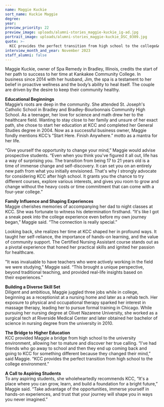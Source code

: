 ```yaml
---
name: Maggie Kuckie
sort_name: Kuckie Maggie
degree:
year:
preview_priority: 22
preview_image: uploads/alumni-stories_maggie-kuckie_ig-ad.jpg
portrait_image: uploads/alumni-stories_maggie-kuckie_DSC_0309.jpg
quote: >-
  KCC provides the perfect transition from high school to the college&nbsp;environment.
interview_month_and_year: November 2023
staff_alumni: false
---
```


Maggie Kuckie, owner of Spa Remedy in Bradley, Illinois, credits the start of her path to success to her time at Kankakee Community College. In business since 2014 with her husband, Jim, the spa is a testament to her belief in proactive wellness and the body’s ability to heal itself. The couple are driven by the desire to keep their community&nbsp;healthy.

**Educational Beginnings**<br>
Maggie’s roots are deep in the community. She attended St. Joseph's Catholic School in Bradley and Bradley-Bourbonnais Community High School. As a teenager, her love for science and math drew her to the healthcare field. Wanting to stay close to her family and unsure of her exact path, she chose to start her education at KCC and completed her General Studies degree in 2004. Now as a successful business owner, Maggie fondly mentions KCC’s “Start Here. Finish Anywhere.” motto as a mantra for her&nbsp;life. 
 
“Give yourself the opportunity to change your mind,” Maggie would advise prospective students. “Even when you think you've figured it all out, life has a way of surprising you. The transition from being 17 to 21 years old is a time of immense change and self-discovery. It can set you on an entirely new path from what you initially envisioned. That's why I strongly advocate for considering KCC after high school. It grants you the chance to try different courses, explore various interests, and gives you room to grow and change without the heavy costs or time commitment that can come with a four-year&nbsp;college.”
 
**Family Influence and Shaping Experiences**<br>
Maggie cherishes memories of accompanying her dad to night classes at KCC. She was fortunate to witness his determination firsthand. “It's like I got a sneak peek into the college experience even before my own journey began,” Maggie said. “The connection is really&nbsp;special.” 
 
Looking back, she realizes her time at KCC shaped her in profound ways. It taught her self-reliance, the importance of hands-on learning, and the value of community support. The Certified Nursing Assistant course stands out as a pivotal experience that honed her practical skills and ignited her passion for&nbsp;healthcare.
 
"It was invaluable to have teachers who were actively working in the field we were studying,” Maggie said. “This brought a unique perspective, beyond traditional teaching, and provided real-life insights based on their&nbsp;experiences."
 
**Building a Diverse Skill Set**<br>
Diligent and ambitious, Maggie juggled three jobs while in college, beginning as a receptionist at a nursing home and later as a rehab tech. Her exposure to physical and occupational therapy sparked her interest in massage therapy, leading her to pursue formal training in Chicago. While pursuing her nursing degree at Olivet Nazarene University, she worked as a surgical tech at Riverside Medical Center and later obtained her bachelor of science in nursing degree from the university in&nbsp;2010.
 
**The Bridge to Higher Education**<br>
KCC provided Maggie a bridge from high school to the university environment, allowing her to mature and discover her true calling. “I've had friends who go away to school and then they end up coming back and going to KCC for something different because they changed their mind,” said Maggie. “KCC provides the perfect transition from high school to the college&nbsp;environment.”
 
**A Call to Aspiring Students**<br>
To any aspiring students, she wholeheartedly recommends KCC, “It's a place where you can grow, learn, and build a foundation for a bright future,” Maggie said. “Take advantage of the opportunities, immerse yourself in hands-on experiences, and trust that your journey will shape you in ways you never&nbsp;imagined.”
